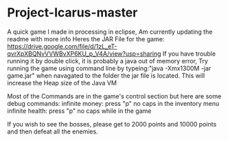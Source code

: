 # Project-Icarus-master
 A quick game I made in processing in eclipse, Am currently updating the readme with more info
Heres the JAR File for the game: https://drive.google.com/file/d/1zL_eT-qvrXpXBQNvVVWBvXP6KU_p_V4A/view?usp=sharing
If you have trouble running it by double click, it is probably a java out of memory error, 
Try running the game using command line by typeing:"java -Xmx1300M -jar game.jar" when navagated to the folder the jar file is located.
This will increase the Heap size of the Java VM


Most of the Commands are in the game's control section but here are some debug commands:
infinite money: press "p" no caps in the inventory menu
infinite health: press "p" no caps while in the game

If you wish to see the bosses, please get to 2000 points and 10000 points and then defeat all the enemies. 
